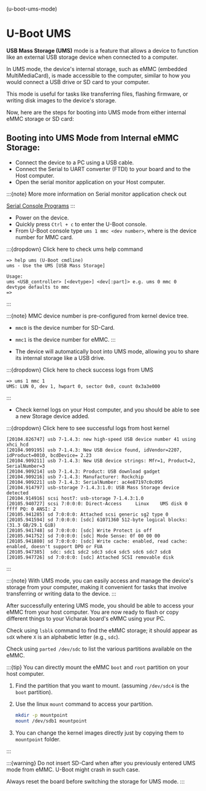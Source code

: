 (u-boot-ums-mode)

# U-Boot UMS

**USB Mass Storage (UMS)** mode is a feature that allows a device to function like
an external USB storage device when connected to a computer.

In UMS mode, the device's internal storage, such as eMMC (embedded MultiMediaCard),
is made accessible to the computer, similar to how you would connect a
USB drive or SD card to your computer.

This mode is useful for tasks like transferring files, flashing firmware,
or writing disk images to the device's storage.

Now, here are the steps for booting into UMS mode from either internal eMMC
storage or SD card:

## Booting into UMS Mode from Internal eMMC Storage:

- Connect the device to a PC using a USB cable.
- Connect the Serial to UART converter (FTDI) to your board and to the Host
  computer.
- Open the serial monitor application on your Host computer.

:::{note}
More more information on Serial monitor application check out

[Serial Console Programs](#minicom-guide)
:::

- Power on the device.
- Quickly press `Ctrl + c` to enter the U-Boot console.
- From U-Boot console type `ums 1 mmc <dev number>`, where <dev number> is the device number for MMC card.

:::{dropdown} Click here to check ums help command

```text
=> help ums (U-Boot cmdline)
ums - Use the UMS [USB Mass Storage]

Usage:
ums <USB_controller> [<devtype>] <dev[:part]> e.g. ums 0 mmc 0
devtype defaults to mmc
=>
```

:::

:::{note}
MMC device number is pre-configured from kernel device tree.

- `mmc0` is the device number for SD-Card.
- `mmc1` is the device number for eMMC.
  :::

- The device will automatically boot into UMS mode, allowing you to share its
  internal storage like a USB drive.

:::{dropdown} Click here to check success logs from UMS

```text
=> ums 1 mmc 1
UMS: LUN 0, dev 1, hwpart 0, sector 0x0, count 0x3a3e000
```

:::

- Check kernel logs on your Host computer, and you should be able to see a new
  Storage device added.

:::{dropdown} Click here to see successful logs from host kernel

```text
[20104.826747] usb 7-1.4.3: new high-speed USB device number 41 using xhci_hcd
[20104.909195] usb 7-1.4.3: New USB device found, idVendor=2207, idProduct=0010, bcdDevice= 2.23
[20104.909211] usb 7-1.4.3: New USB device strings: Mfr=1, Product=2, SerialNumber=3
[20104.909214] usb 7-1.4.3: Product: USB download gadget
[20104.909216] usb 7-1.4.3: Manufacturer: Rockchip
[20104.909221] usb 7-1.4.3: SerialNumber: ac4e87197c0c095
[20104.914797] usb-storage 7-1.4.3:1.0: USB Mass Storage device detected
[20104.914916] scsi host7: usb-storage 7-1.4.3:1.0
[20105.940727] scsi 7:0:0:0: Direct-Access     Linux    UMS disk 0       ffff PQ: 0 ANSI: 2
[20105.941285] sd 7:0:0:0: Attached scsi generic sg2 type 0
[20105.941594] sd 7:0:0:0: [sdc] 61071360 512-byte logical blocks: (31.3 GB/29.1 GiB)
[20105.941748] sd 7:0:0:0: [sdc] Write Protect is off
[20105.941752] sd 7:0:0:0: [sdc] Mode Sense: 0f 00 00 00
[20105.941880] sd 7:0:0:0: [sdc] Write cache: enabled, read cache: enabled, doesn't support DPO or FUA
[20105.947385]  sdc: sdc1 sdc2 sdc3 sdc4 sdc5 sdc6 sdc7 sdc8
[20105.947726] sd 7:0:0:0: [sdc] Attached SCSI removable disk
```

:::

:::{note}
With UMS mode, you can easily access and manage the device's storage from your
computer, making it convenient for tasks that involve transferring or writing
data to the device.
:::

After successfully entering UMS mode, you should be able to access your eMMC
from your host computer. You are now ready to flash or copy different things
to your Vicharak board's eMMC using your PC.

Check using `lsblk` command to find the eMMC storage; it should appear as `sdX`
where `X` is an alphabetic letter (e.g., `sdc`).

Check using `parted /dev/sdc` to list the various partitions available on the
eMMC.

:::{tip}
You can directly mount the eMMC `boot` and `root` partition on your host computer.

1. Find the partition that you want to mount. (assuming `/dev/sdc4` is the
   `boot` partition).

2. Use the linux `mount` command to access your partition.

   ```bash
   mkdir -p mountpoint
   mount /dev/sdb1 mountpoint
   ```

3. You can change the kernel images directly just by copying them to `mountpoint`
   folder.

:::

:::{warning}
Do not insert SD-Card when after you previously entered UMS mode from eMMC.
U-Boot might crash in such case.

Always reset the board before switching the storage for UMS mode.
:::
